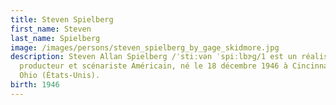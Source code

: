 ```yaml
---
title: Steven Spielberg
first_name: Steven
last_name: Spielberg
image: /images/persons/steven_spielberg_by_gage_skidmore.jpg
description: Steven Allan Spielberg /ˈstiːvən ˈspiːlbɝɡ/1 est un réalisateur,
  producteur et scénariste Américain, né le 18 décembre 1946 à Cincinnati en
  Ohio (États-Unis).
birth: 1946
---
```

